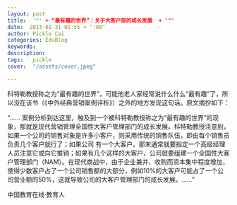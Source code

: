 ```yaml
---
layout: post  
title:  '"' + “最有趣的世界”：关于大客户部的成长发展  + '"'
date:  2013-01-31 01:55 + ":00" 
author: Pickle Cai  
categories: EduBlog  
keywords: 
description:   
tags:	pickle   
cover:  "/assets/cover.jpeg"  

---  
```

    
 科特勒教授称之为“最有趣的世界”，可能他老人家经常说什么什么“最有趣”了，所以没在该书（《中外经典营销案例评析》）之外的地方发现这句话。原文摘抄如下：

“…… 案例分析到达这里，触及到一个被科特勒教授称之为“最有趣的世界”的现象，那就是现代营销管理全国性大客户管理部门的成长发展。科特勒教授注意到，如果一个公司的销售对象是许多小客户，则采用传统的销售队伍，即由每个销售员负责几个客户就行了；如果公司 有一个大客户，那末通常就要指定一个高级经理人员注意它或向它推销；如果有几个这样的大客户，公司就要组建一个全国性大客户管理部门（NAM）。在现代商战中，由于企业兼并、收购而资本集中程度增加，使得少数客户占了一个公司销售额的大部分，例如10%的大客户可能占了一个公司营业额的50%，这就导致公司的大客户管理部门的成长发展。……”		

		    
 中国教育在线·教育人

